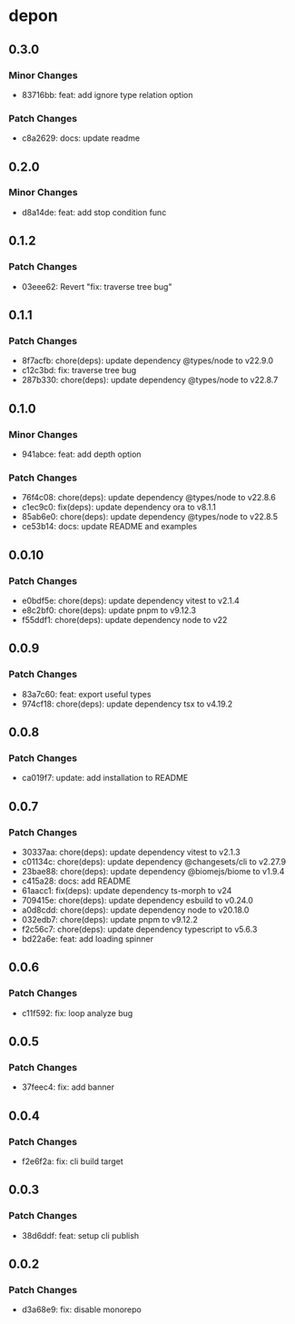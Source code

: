 # depon

## 0.3.0

### Minor Changes

- 83716bb: feat: add ignore type relation option

### Patch Changes

- c8a2629: docs: update readme

## 0.2.0

### Minor Changes

- d8a14de: feat: add stop condition func

## 0.1.2

### Patch Changes

- 03eee62: Revert "fix: traverse tree bug"

## 0.1.1

### Patch Changes

- 8f7acfb: chore(deps): update dependency @types/node to v22.9.0
- c12c3bd: fix: traverse tree bug
- 287b330: chore(deps): update dependency @types/node to v22.8.7

## 0.1.0

### Minor Changes

- 941abce: feat: add depth option

### Patch Changes

- 76f4c08: chore(deps): update dependency @types/node to v22.8.6
- c1ec9c0: fix(deps): update dependency ora to v8.1.1
- 85ab6e0: chore(deps): update dependency @types/node to v22.8.5
- ce53b14: docs: update README and examples

## 0.0.10

### Patch Changes

- e0bdf5e: chore(deps): update dependency vitest to v2.1.4
- e8c2bf0: chore(deps): update pnpm to v9.12.3
- f55ddf1: chore(deps): update dependency node to v22

## 0.0.9

### Patch Changes

- 83a7c60: feat: export useful types
- 974cf18: chore(deps): update dependency tsx to v4.19.2

## 0.0.8

### Patch Changes

- ca019f7: update: add installation to README

## 0.0.7

### Patch Changes

- 30337aa: chore(deps): update dependency vitest to v2.1.3
- c01134c: chore(deps): update dependency @changesets/cli to v2.27.9
- 23bae88: chore(deps): update dependency @biomejs/biome to v1.9.4
- c415a28: docs: add README
- 61aacc1: fix(deps): update dependency ts-morph to v24
- 709415e: chore(deps): update dependency esbuild to v0.24.0
- a0d8cdd: chore(deps): update dependency node to v20.18.0
- 032edb7: chore(deps): update pnpm to v9.12.2
- f2c56c7: chore(deps): update dependency typescript to v5.6.3
- bd22a6e: feat: add loading spinner

## 0.0.6

### Patch Changes

- c11f592: fix: loop analyze bug

## 0.0.5

### Patch Changes

- 37feec4: fix: add banner

## 0.0.4

### Patch Changes

- f2e6f2a: fix: cli build target

## 0.0.3

### Patch Changes

- 38d6ddf: feat: setup cli publish

## 0.0.2

### Patch Changes

- d3a68e9: fix: disable monorepo
